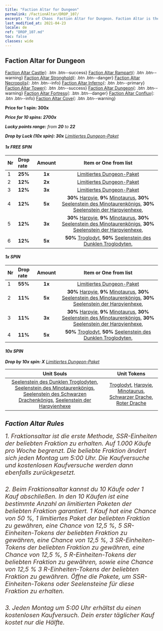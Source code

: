 ```yaml
---
title: "Faction Altar for Dungeon"
permalink: /FactionAltar/DROP_107/
excerpt: "Era of Chaos  Faction Altar for Dungeon. Faction Altar is the primary method for obtaining SSR units from the popular faction. Limited to 1,000 purchases each week. The popular faction changes at 05:00 every Monday. Purchase attempts and free purchase attempts will also reset then."
last_modified_at: 2021-04-23
locale: de
ref: "DROP_107.md"
toc: false
classes: wide
---
```


##  Faction Altar for **Dungeon**

  [Faction Altar Castle](/de/FactionAltar/DROP_101/){: .btn .btn--success} [Faction Altar Rampart](/de/FactionAltar/DROP_102/){: .btn .btn--warning} [Faction Altar Stronghold](/de/FactionAltar/DROP_103/){: .btn .btn--danger} [Faction Altar Necropolis](/de/FactionAltar/DROP_104/){: .btn .btn--info} [Faction Altar Inferno](/de/FactionAltar/DROP_105/){: .btn .btn--primary} [Faction Altar Tower](/de/FactionAltar/DROP_106/){: .btn .btn--success} [Faction Altar Dungeon](/de/FactionAltar/DROP_107/){: .btn .btn--warning} [Faction Altar Fortress](/de/FactionAltar/DROP_108/){: .btn .btn--danger} [Faction Altar Conflux](/de/FactionAltar/DROP_109/){: .btn .btn--info} [Faction Altar Cove](/de/FactionAltar/DROP_112/){: .btn .btn--warning} 

  **Price for 1 spin: 300x** <i class="fas fa-gem"/>

  **Price for 10 spins: 2700x** <i class="fas fa-gem"/>

  **Lucky points range:** from **20** to **22**

  **Drop by Luck (10x spin): 30x** [Limitiertes Dungeon-Paket](/ItemsDE/con_2107/)

####  1x FREE SPIN 

  |    Nr    |  Drop rate  |  Amount   |   Item or One from list  |
  |:---------|:------------|:---------:|:------------------------:|
  | 1 | **25%** | **1x** | [Limitiertes Dungeon-Paket](/ItemsDE/con_2107/) |
  | 2 | **12%** | **2x** | [Limitiertes Dungeon-Paket](/ItemsDE/con_2107/) |
  | 3 | **12%** | **3x** | [Limitiertes Dungeon-Paket](/ItemsDE/con_2107/) |
  | 4 | **12%** | **5x** |  **30%** [Harpyie](/ItemsDE/unt_245/),  **9%** [Minotaurus](/ItemsDE/unt_248/),  **30%** [Seelenstein des Minotaurenkönigs](/ItemsDE/unt_332/),  **30%** [Seelenstein der Harpyienhexe](/ItemsDE/unt_329/),  |
  | 5 | **12%** | **3x** |  **30%** [Harpyie](/ItemsDE/unt_245/),  **9%** [Minotaurus](/ItemsDE/unt_248/),  **30%** [Seelenstein des Minotaurenkönigs](/ItemsDE/unt_332/),  **30%** [Seelenstein der Harpyienhexe](/ItemsDE/unt_329/),  |
  | 6 | **12%** | **5x** |  **50%** [Troglodyt](/ItemsDE/unt_244/),  **50%** [Seelenstein des Dunklen Troglodyten](/ItemsDE/unt_328/),  |


####  1x SPIN 

  |    Nr    |  Drop rate  |  Amount   |   Item or One from list  |
  |:---------|:------------|:---------:|:------------------------:|
  | 1 | **55%** | **1x** | [Limitiertes Dungeon-Paket](/ItemsDE/con_2107/) |
  | 2 | **11%** | **5x** |  **30%** [Harpyie](/ItemsDE/unt_245/),  **9%** [Minotaurus](/ItemsDE/unt_248/),  **30%** [Seelenstein des Minotaurenkönigs](/ItemsDE/unt_332/),  **30%** [Seelenstein der Harpyienhexe](/ItemsDE/unt_329/),  |
  | 3 | **11%** | **3x** |  **30%** [Harpyie](/ItemsDE/unt_245/),  **9%** [Minotaurus](/ItemsDE/unt_248/),  **30%** [Seelenstein des Minotaurenkönigs](/ItemsDE/unt_332/),  **30%** [Seelenstein der Harpyienhexe](/ItemsDE/unt_329/),  |
  | 4 | **11%** | **5x** |  **50%** [Troglodyt](/ItemsDE/unt_244/),  **50%** [Seelenstein des Dunklen Troglodyten](/ItemsDE/unt_328/),  |


####  10x SPIN 

  **Drop by 10x spin: X** [Limitiertes Dungeon-Paket](/ItemsDE/con_2107/)

  |    Unit Souls    |  Unit Tokens  |
  |:----------------:|:-------------:|
  | [Seelenstein des Dunklen Troglodyten](/ItemsDE/unt_328/), [Seelenstein des Minotaurenkönigs](/ItemsDE/unt_332/), [Seelenstein des Schwarzen Drachenkönigs](/ItemsDE/unt_334/), [Seelenstein der Harpyienhexe](/ItemsDE/unt_329/) | [Troglodyt](/ItemsDE/unt_244/), [Harpyie](/ItemsDE/unt_245/), [Minotaurus](/ItemsDE/unt_248/), [Schwarzer Drache](/ItemsDE/unt_250/), [Roter Drache](/ItemsDE/unt_251/) |



## Faction Altar Rules

  <span style="color: #3c2a1e;font-size:20px">1. Fraktionsaltar ist die erste Methode, SSR-Einheiten der beliebten Fraktion zu erhalten. Auf 1.000 Käufe pro Woche begrenzt. Die beliebte Fraktion ändert sich jeden Montag um 5:00 Uhr. Die Kaufversuche und kostenlosen Kaufversuche werden dann ebenfalls zurückgesetzt.</span><br/>

<br/>  <span style="color: #3c2a1e;font-size:20px">2. Beim Fraktionsaltar kannst du 10 Käufe oder 1 Kauf abschließen. In den 10 Käufen ist eine bestimmte Anzahl an limitierten Paketen der beliebten Fraktion garantiert. 1 Kauf hat eine Chance von 50 %, 1 limitiertes Paket der beliebten Fraktion zu gewähren, eine Chance von 12,5 %, 5 SR-Einheiten-Tokens der beliebten Fraktion zu gewähren, eine Chance von 12,5 %, 3 SR-Einheiten-Tokens der beliebten Fraktion zu gewähren, eine Chance von 12,5 %, 5 R-Einheiten-Tokens der beliebten Fraktion zu gewähren, sowie eine Chance von 12,5 % 3 R-Einheiten-Tokens der beliebten Fraktion zu gewähren. Öffne die Pakete, um SSR-Einheiten-Tokens oder Seelensteine für diese Fraktion zu erhalten.</span>

<br/>  <span style="color: #3c2a1e;font-size:20px">3. Jeden Montag um 5:00 Uhr erhältst du einen kostenlosen Kaufversuch. Dein erster täglicher Kauf kostet nur die Hälfte.</span><br/>

<br/>